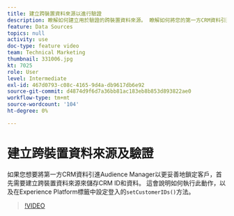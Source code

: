```yaml
---
title: 建立跨裝置資料來源以進行驗證
description: 瞭解如何建立用於驗證的跨裝置資料來源。 瞭解如何將您的第一方CRM資料引進Audience Manager，以更妥善地鎖定您的客戶，並在Platform標籤中設定setCustomerIDs()方法以供登入。
feature: Data Sources
topics: null
activity: use
doc-type: feature video
team: Technical Marketing
thumbnail: 331006.jpg
kt: 7025
role: User
level: Intermediate
exl-id: 467d0793-c08c-4165-9d4a-db9617db6e92
source-git-commit: d4874d9f6d7a36bb81ac183eb8b853d893822ae0
workflow-type: tm+mt
source-wordcount: '104'
ht-degree: 0%

---
```


# 建立跨裝置資料來源及驗證

如果您想要將第一方CRM資料引進Audience Manager以更妥善地鎖定客戶，首先需要建立跨裝置資料來源來儲存CRM ID和資料。 這會說明如何執行此動作，以及在Experience Platform標籤中設定登入的`setCustomerIDs()`方法。

>[!VIDEO](https://video.tv.adobe.com/v/331006/?quality=12&learn=on)
